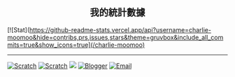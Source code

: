 ## <center>我的統計數據</center>
<!--![CharlieHandwriting](https://github-readme-stats.vercel.app/api/pin/?username=charlie-moomoo&repo=CharlieHandwriting)-->
[![Stat](https://github-readme-stats.vercel.app/api?username=charlie-moomoo&hide=contribs,prs,issues,stars&theme=gruvbox&include_all_commits=true&show_icons=true](/charlie-moomoo)

<!--[![Scratch Recommended Project](https://cdn2.scratch.mit.edu/get_image/project/490426608_480x360.png)<br/>
進度條 100%Pen on Scratch]--><!--(https://scratch.mit.edu/projects/490426608/)-->
---
[![Scratch](https://cdn.icon-icons.com/icons2/2699/PNG/64/mit_scratch_logo_icon_170949.png)](https://scratch.mit.edu/users/kiwichang2017)
[![Scratch](https://cdn.icon-icons.com/icons2/2699/PNG/64/mit_scratch_logo_icon_170949.png)](https://scratch.mit.edu/users/charlie-moomoo)
<a href="https://charlie-moomoo.github.io/discord/"><img src="https://cdn.icon-icons.com/icons2/2108/PNG/64/discord_icon_130958.png" border="0" /></a>
[![Blogger](https://cdn.icon-icons.com/icons2/1996/PNG/64/blog_blogger_business_news_web_website_icon_123264.png)](https://charlie-moomoo.blogspot.com)
[![Email](https://cdn.icon-icons.com/icons2/272/PNG/64/Email_30017.png)](mailto:charliemoomoo@yandex.com)
